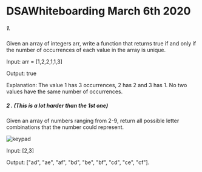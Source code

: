 # DSAWhiteboarding March 6th 2020 


##### 1.

Given an array of integers arr, write a function that returns true if and only if the number of occurrences of each value in the array is unique.


Input: arr = [1,2,2,1,1,3]

Output: true

Explanation: The value 1 has 3 occurrences, 2 has 2 and 3 has 1. No two values have the same number of occurrences.




##### 2 . (This is a lot harder than the 1st one)

Given an array of numbers ranging from 2-9, return all possible letter combinations that the number could represent.

![keypad](https://upload.wikimedia.org/wikipedia/commons/4/43/Telephone-keypad.svg)

Input: [2,3]

Output: ["ad", "ae", "af", "bd", "be", "bf", "cd", "ce", "cf"].
